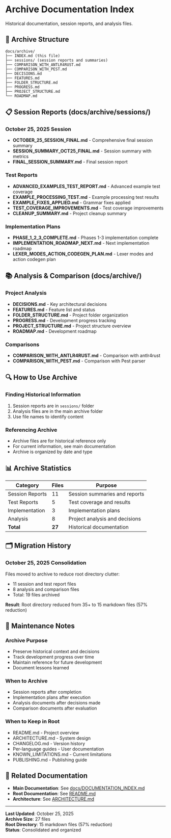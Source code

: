 # Archive Documentation Index

Historical documentation, session reports, and analysis files.

## 📂 Archive Structure

```
docs/archive/
├── INDEX.md (this file)
├── sessions/ (session reports and summaries)
├── COMPARISON_WITH_ANTLR4RUST.md
├── COMPARISON_WITH_PEST.md
├── DECISIONS.md
├── FEATURES.md
├── FOLDER_STRUCTURE.md
├── PROGRESS.md
├── PROJECT_STRUCTURE.md
└── ROADMAP.md
```

## 📋 Session Reports (docs/archive/sessions/)

### October 25, 2025 Session
- **OCTOBER_25_SESSION_FINAL.md** - Comprehensive final session summary
- **SESSION_SUMMARY_OCT25_FINAL.md** - Session summary with metrics
- **FINAL_SESSION_SUMMARY.md** - Final session report

### Test Reports
- **ADVANCED_EXAMPLES_TEST_REPORT.md** - Advanced example test coverage
- **EXAMPLE_PROCESSING_TEST.md** - Example processing test results
- **EXAMPLE_FIXES_APPLIED.md** - Grammar fixes applied
- **TEST_COVERAGE_IMPROVEMENTS.md** - Test coverage improvements
- **CLEANUP_SUMMARY.md** - Project cleanup summary

### Implementation Plans
- **PHASE_1_2_3_COMPLETE.md** - Phases 1-3 implementation complete
- **IMPLEMENTATION_ROADMAP_NEXT.md** - Next implementation roadmap
- **LEXER_MODES_ACTION_CODEGEN_PLAN.md** - Lexer modes and action codegen plan

## 📚 Analysis & Comparison (docs/archive/)

### Project Analysis
- **DECISIONS.md** - Key architectural decisions
- **FEATURES.md** - Feature list and status
- **FOLDER_STRUCTURE.md** - Project folder organization
- **PROGRESS.md** - Development progress tracking
- **PROJECT_STRUCTURE.md** - Project structure overview
- **ROADMAP.md** - Development roadmap

### Comparisons
- **COMPARISON_WITH_ANTLR4RUST.md** - Comparison with antlr4rust
- **COMPARISON_WITH_PEST.md** - Comparison with Pest parser

## 🔍 How to Use Archive

### Finding Historical Information
1. Session reports are in `sessions/` folder
2. Analysis files are in the main archive folder
3. Use file names to identify content

### Referencing Archive
- Archive files are for historical reference only
- For current information, see main documentation
- Archive is organized by date and type

## 📊 Archive Statistics

| Category | Files | Purpose |
|----------|-------|---------|
| Session Reports | 11 | Session summaries and reports |
| Test Reports | 5 | Test coverage and results |
| Implementation | 3 | Implementation plans |
| Analysis | 8 | Project analysis and decisions |
| **Total** | **27** | Historical documentation |

## 🗂️ Migration History

### October 25, 2025 Consolidation
Files moved to archive to reduce root directory clutter:
- 11 session and test report files
- 8 analysis and comparison files
- Total: 19 files archived

**Result**: Root directory reduced from 35+ to 15 markdown files (57% reduction)

## 📝 Maintenance Notes

### Archive Purpose
- Preserve historical context and decisions
- Track development progress over time
- Maintain reference for future development
- Document lessons learned

### When to Archive
- Session reports after completion
- Implementation plans after execution
- Analysis documents after decisions made
- Comparison documents after evaluation

### When to Keep in Root
- README.md - Project overview
- ARCHITECTURE.md - System design
- CHANGELOG.md - Version history
- Per-language guides - User documentation
- KNOWN_LIMITATIONS.md - Current limitations
- PUBLISHING.md - Publishing guide

## 🔗 Related Documentation

- **Main Documentation**: See [docs/DOCUMENTATION_INDEX.md](../DOCUMENTATION_INDEX.md)
- **Root Documentation**: See [README.md](../../README.md)
- **Architecture**: See [ARCHITECTURE.md](../../ARCHITECTURE.md)

---

**Last Updated**: October 25, 2025  
**Archive Size**: 27 files  
**Root Directory**: 15 markdown files (57% reduction)  
**Status**: Consolidated and organized
